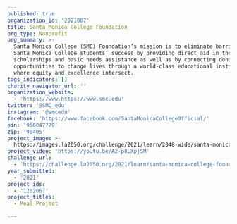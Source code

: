 ```yaml
---
published: true
organization_id: '2021067'
title: Santa Monica College Foundation
org_type: Nonprofit
org_summary: >-
  Santa Monica College (SMC) Foundation’s mission is to eliminate barriers to
  Santa Monica College students’ success by providing direct aid in the form of
  scholarships and basic needs assistance as well as by connecting donors with
  opportunities to change lives through a world-class educational institution
  where equity and excellence intersect.
tags_indicators: []
charity_navigator_url: ''
organization_website:
  - 'https://www.https://www.smc.edu'
twitter: '@SMC_edu'
instagram: '@smcedu'
facebook: 'https://www.facebook.com/SantaMonicaCollegeOfficial/'
ein: '956047779'
zip: '90405'
project_image: >-
  https://images.la2050.org/challenge/2021/learn/2048-wide/santa-monica-college-foundation.jpg
project_video: 'https://youtu.be/A2-p8LXpjSM'
challenge_url:
  - 'https://challenge.la2050.org/2021/learn/santa-monica-college-foundation/'
year_submitted:
  - '2021'
project_ids:
  - '1202067'
project_titles:
  - Meal Project

---
```

